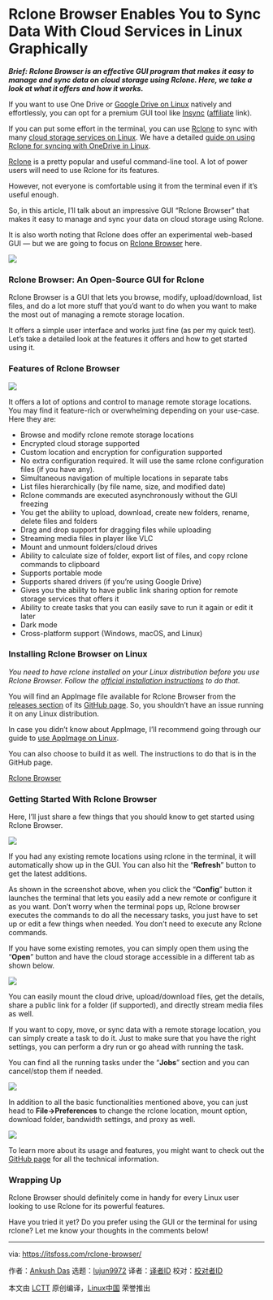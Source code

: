 [#]: collector: (lujun9972)
[#]: translator: (geekpi)
[#]: reviewer: ( )
[#]: publisher: ( )
[#]: url: ( )
[#]: subject: (Rclone Browser Enables You to Sync Data With Cloud Services in Linux Graphically)
[#]: via: (https://itsfoss.com/rclone-browser/)
[#]: author: (Ankush Das https://itsfoss.com/author/ankush/)

Rclone Browser Enables You to Sync Data With Cloud Services in Linux Graphically
======

_**Brief: Rclone Browser is an effective GUI program that makes it easy to manage and sync data on cloud storage using Rclone. Here, we take a look at what it offers and how it works.**_

If you want to use One Drive or [Google Drive on Linux][1] natively and effortlessly, you can opt for a premium GUI tool like [Insync][2] ([affiliate][3] link).

If you can put some effort in the terminal, you can use [Rclone][4] to sync with many [cloud storage services on Linux][5]. We have a detailed [guide on using Rclone for syncing with OneDrive in Linux][6].

[Rclone][4] is a pretty popular and useful command-line tool. A lot of power users will need to use Rclone for its features.

However, not everyone is comfortable using it from the terminal even if it’s useful enough.

So, in this article, I’ll talk about an impressive GUI “Rclone Browser” that makes it easy to manage and sync your data on cloud storage using Rclone.

It is also worth noting that Rclone does offer an experimental web-based GUI — but we are going to focus on [Rclone Browser][7] here.

![][8]

### Rclone Browser: An Open-Source GUI for Rclone

Rclone Browser is a GUI that lets you browse, modify, upload/download, list files, and do a lot more stuff that you’d want to do when you want to make the most out of managing a remote storage location.

It offers a simple user interface and works just fine (as per my quick test). Let’s take a detailed look at the features it offers and how to get started using it.

### Features of Rclone Browser

![][9]

It offers a lot of options and control to manage remote storage locations. You may find it feature-rich or overwhelming depending on your use-case. Here they are:

  * Browse and modify rclone remote storage locations
  * Encrypted cloud storage supported
  * Custom location and encryption for configuration supported
  * No extra configuration required. It will use the same rclone configuration files (if you have any).
  * Simultaneous navigation of multiple locations in separate tabs
  * List files hierarchically (by file name, size, and modified date)
  * Rclone commands are executed asynchronously without the GUI freezing
  * You get the ability to upload, download, create new folders, rename, delete files and folders
  * Drag and drop support for dragging files while uploading
  * Streaming media files in player like VLC
  * Mount and unmount folders/cloud drives
  * Ability to calculate size of folder, export list of files, and copy rclone commands to clipboard
  * Supports portable mode
  * Supports shared drivers (if you’re using Google Drive)
  * Gives you the ability to have public link sharing option for remote storage services that offers it
  * Ability to create tasks that you can easily save to run it again or edit it later
  * Dark mode
  * Cross-platform support (Windows, macOS, and Linux)



### Installing Rclone Browser on Linux

_You need to have rclone installed on your Linux distribution before you use Rclone Browser. Follow the [official installation instructions][10] to do that._

You will find an AppImage file available for Rclone Browser from the [releases section][11] of its [GitHub page][7]. So, you shouldn’t have an issue running it on any Linux distribution.

In case you didn’t know about AppImage, I’ll recommend going through our guide to [use AppImage on Linux][12].

You can also choose to build it as well. The instructions to do that is in the GitHub page.

[Rclone Browser][7]

### Getting Started With Rclone Browser

Here, I’ll just share a few things that you should know to get started using Rclone Browser.

![][13]

If you had any existing remote locations using rclone in the terminal, it will automatically show up in the GUI. You can also hit the “**Refresh**” button to get the latest additions.

As shown in the screenshot above, when you click the “**Config**” button it launches the terminal that lets you easily add a new remote or configure it as you want. Don’t worry when the terminal pops up, Rclone browser executes the commands to do all the necessary tasks, you just have to set up or edit a few things when needed. You don’t need to execute any Rclone commands.

If you have some existing remotes, you can simply open them using the “**Open**” button and have the cloud storage accessible in a different tab as shown below.

![][14]

You can easily mount the cloud drive, upload/download files, get the details, share a public link for a folder (if supported), and directly stream media files as well.

If you want to copy, move, or sync data with a remote storage location, you can simply create a task to do it. Just to make sure that you have the right settings, you can perform a dry run or go ahead with running the task.

You can find all the running tasks under the “**Jobs**” section and you can cancel/stop them if needed.

![][15]

In addition to all the basic functionalities mentioned above, you can just head to **File-&gt;Preferences** to change the rclone location, mount option, download folder, bandwidth settings, and proxy as well.

![][16]

To learn more about its usage and features, you might want to check out the [GitHub page][7] for all the technical information.

### Wrapping Up

Rclone Browser should definitely come in handy for every Linux user looking to use Rclone for its powerful features.

Have you tried it yet? Do you prefer using the GUI or the terminal for using rclone? Let me know your thoughts in the comments below!

--------------------------------------------------------------------------------

via: https://itsfoss.com/rclone-browser/

作者：[Ankush Das][a]
选题：[lujun9972][b]
译者：[译者ID](https://github.com/译者ID)
校对：[校对者ID](https://github.com/校对者ID)

本文由 [LCTT](https://github.com/LCTT/TranslateProject) 原创编译，[Linux中国](https://linux.cn/) 荣誉推出

[a]: https://itsfoss.com/author/ankush/
[b]: https://github.com/lujun9972
[1]: https://itsfoss.com/use-google-drive-linux/
[2]: https://itsfoss.com/recommends/insync/
[3]: https://itsfoss.com/affiliate-policy/
[4]: https://rclone.org/
[5]: https://itsfoss.com/cloud-services-linux/
[6]: https://itsfoss.com/use-onedrive-linux-rclone/
[7]: https://github.com/kapitainsky/RcloneBrowser
[8]: https://i0.wp.com/itsfoss.com/wp-content/uploads/2020/09/Cloud-sync.gif?resize=800%2C450&ssl=1
[9]: https://i2.wp.com/itsfoss.com/wp-content/uploads/2020/08/rclone-browser-screenshot.jpg?resize=800%2C618&ssl=1
[10]: https://rclone.org/install/
[11]: https://github.com/kapitainsky/RcloneBrowser/releases/tag/1.8.0
[12]: https://itsfoss.com/use-appimage-linux/
[13]: https://i2.wp.com/itsfoss.com/wp-content/uploads/2020/09/rclone-browser-howto.png?resize=800%2C412&ssl=1
[14]: https://i0.wp.com/itsfoss.com/wp-content/uploads/2020/09/rclone-browser-drive.png?resize=800%2C505&ssl=1
[15]: https://i2.wp.com/itsfoss.com/wp-content/uploads/2020/09/rclone-browser-task.jpg?resize=800%2C493&ssl=1
[16]: https://i1.wp.com/itsfoss.com/wp-content/uploads/2020/09/rclone-browser-preferences.jpg?resize=800%2C590&ssl=1
